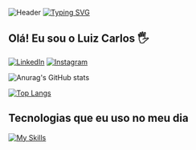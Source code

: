 ![Header](https://capsule-render.vercel.app/api?type=waving&color=auto&height=300&section=header&text=Bem-vindo(a)!&fontSize=70)
[![Typing SVG](https://readme-typing-svg.demolab.com?font=Fira+Code&pause=1000&width=435&lines=Seguindo+nessa+vida+de+caf%C3%A9+e+%C3%B3dio)](https://git.io/typing-svg)

## Olá! Eu sou o Luiz Carlos 🖐️


[![LinkedIn](https://img.shields.io/badge/LinkedIn-0077B5?style=for-the-badge&logo=linkedin&logoColor=white)](https://www.linkedin.com/in/luiz-carlos-alves-a28ab62b8/)
[![Instagram](https://img.shields.io/badge/Instagram-E4405F?style=for-the-badge&logo=instagram&logoColor=white)](https://www.instagram.com/_luizi21?igsh=MXdmY2xqZHRicmQzMg%3D%3D&utm_source=qr)



![Anurag's GitHub stats](https://github-readme-stats.vercel.app/api?username=LuizinDoTI&show_icons=true&theme=transparent)

[![Top Langs](https://github-readme-stats.vercel.app/api/top-langs/?username=LuizinDoTI&layout=compact)](https://github.com/anuraghazra/github-readme-stats&theme=merko)
## Tecnologias que eu uso no meu dia


[![My Skills](https://skillicons.dev/icons?i=js,html,css,mysql,cs,py,postrgres&perline=3)](https://skillicons.dev)
